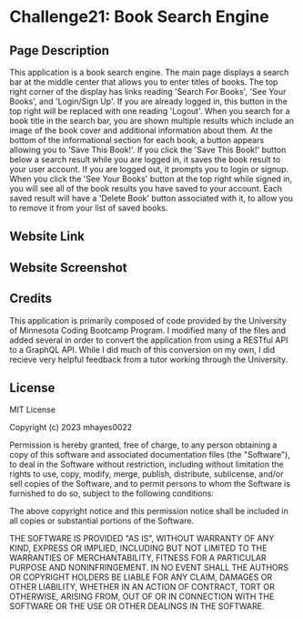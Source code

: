 # Challenge21: Book Search Engine

## Page Description

This application is a book search engine. The main page displays a search bar at the middle center that allows you to enter titles of books. The top right corner of the display has links reading 'Search For Books', 'See Your Books', and 'Login/Sign Up'. If you are already logged in, this button in the top right will be replaced with one reading 'Logout'. When you search for a book title in the search bar, you are shown multiple results which include an image of the book cover and additional information about them. At the bottom of the informational section for each book, a button appears allowing you to 'Save This Book!'. If you click the 'Save This Book!' button below a search result while you are logged in, it saves the book result to your user account. If you are logged out, it prompts you to login or signup. When you click the 'See Your Books' button at the top right while signed in, you will see all of the book results you have saved to your account. Each saved result will have a 'Delete Book' button associated with it, to allow you to remove it from your list of saved books.


## Website Link

## Website Screenshot

## Credits

This application is primarily composed of code provided by the University of Minnesota Coding Bootcamp Program. I modified many of the files and added several in order to convert the application from using a RESTful API to a GraphQL API. While I did much of this conversion on my own, I did recieve very helpful feedback from a tutor working through the University. 

## License

MIT License

Copyright (c) 2023 mhayes0022

Permission is hereby granted, free of charge, to any person obtaining a copy
of this software and associated documentation files (the "Software"), to deal
in the Software without restriction, including without limitation the rights
to use, copy, modify, merge, publish, distribute, sublicense, and/or sell
copies of the Software, and to permit persons to whom the Software is
furnished to do so, subject to the following conditions:

The above copyright notice and this permission notice shall be included in all
copies or substantial portions of the Software.

THE SOFTWARE IS PROVIDED "AS IS", WITHOUT WARRANTY OF ANY KIND, EXPRESS OR
IMPLIED, INCLUDING BUT NOT LIMITED TO THE WARRANTIES OF MERCHANTABILITY,
FITNESS FOR A PARTICULAR PURPOSE AND NONINFRINGEMENT. IN NO EVENT SHALL THE
AUTHORS OR COPYRIGHT HOLDERS BE LIABLE FOR ANY CLAIM, DAMAGES OR OTHER
LIABILITY, WHETHER IN AN ACTION OF CONTRACT, TORT OR OTHERWISE, ARISING FROM,
OUT OF OR IN CONNECTION WITH THE SOFTWARE OR THE USE OR OTHER DEALINGS IN THE
SOFTWARE.